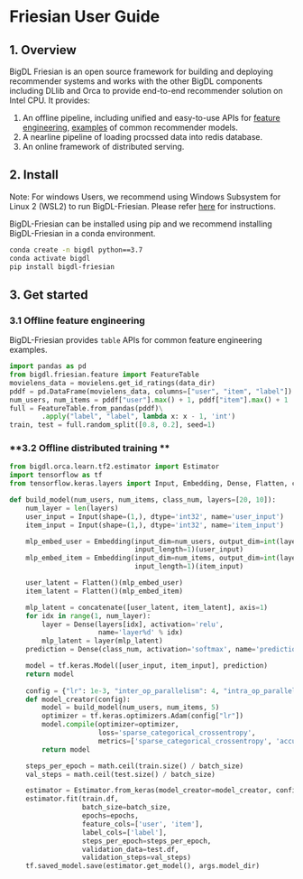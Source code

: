 # Friesian User Guide

## **1. Overview**
BigDL Friesian is an open source framework for building and deploying recommender systems and works with the other BigDL components including DLlib and Orca to provide end-to-end recommender solution on Intel CPU. 
It provides: 
1. An offline pipeline, including unified and easy-to-use APIs for [feature engineering](../QuickStart/offline.md), [examples](https://github.com/intel-analytics/BigDL/tree/main/python/friesian/example) of common recommender models.
2. A nearline pipeline of loading procssed data into redis database.
3. An online framework of distributed serving.

## **2. Install**
Note: For windows Users, we recommend using Windows Subsystem for Linux 2 (WSL2) to run BigDL-Friesian. Please refer [here](./windows_guide.md) for instructions.

BigDL-Friesian can be installed using pip and we recommend installing BigDL-Friesian in a conda environment.

```bash
conda create -n bigdl python==3.7
conda activate bigdl
pip install bigdl-friesian
```

## **3. Get started**

### **3.1 Offline feature engineering**
BigDL-Friesian provides `table` APIs for common feature engineering examples.
```python
import pandas as pd
from bigdl.friesian.feature import FeatureTable
movielens_data = movielens.get_id_ratings(data_dir)
pddf = pd.DataFrame(movielens_data, columns=["user", "item", "label"])
num_users, num_items = pddf["user"].max() + 1, pddf["item"].max() + 1
full = FeatureTable.from_pandas(pddf)\
        .apply("label", "label", lambda x: x - 1, 'int')
train, test = full.random_split([0.8, 0.2], seed=1)
```

### **3.2 Offline distributed training **
```python
from bigdl.orca.learn.tf2.estimator import Estimator
import tensorflow as tf
from tensorflow.keras.layers import Input, Embedding, Dense, Flatten, concatenate, multiply

def build_model(num_users, num_items, class_num, layers=[20, 10]):
    num_layer = len(layers)
    user_input = Input(shape=(1,), dtype='int32', name='user_input')
    item_input = Input(shape=(1,), dtype='int32', name='item_input')

    mlp_embed_user = Embedding(input_dim=num_users, output_dim=int(layers[0] / 2),
                               input_length=1)(user_input)
    mlp_embed_item = Embedding(input_dim=num_items, output_dim=int(layers[0] / 2),
                               input_length=1)(item_input)

    user_latent = Flatten()(mlp_embed_user)
    item_latent = Flatten()(mlp_embed_item)

    mlp_latent = concatenate([user_latent, item_latent], axis=1)
    for idx in range(1, num_layer):
        layer = Dense(layers[idx], activation='relu',
                      name='layer%d' % idx)
        mlp_latent = layer(mlp_latent)
    prediction = Dense(class_num, activation='softmax', name='prediction')(mlp_latent)

    model = tf.keras.Model([user_input, item_input], prediction)
    return model
    
    config = {"lr": 1e-3, "inter_op_parallelism": 4, "intra_op_parallelism": executor_cores}
    def model_creator(config):
        model = build_model(num_users, num_items, 5)
        optimizer = tf.keras.optimizers.Adam(config["lr"])
        model.compile(optimizer=optimizer,
                      loss='sparse_categorical_crossentropy',
                      metrics=['sparse_categorical_crossentropy', 'accuracy'])
        return model

    steps_per_epoch = math.ceil(train.size() / batch_size)
    val_steps = math.ceil(test.size() / batch_size)

    estimator = Estimator.from_keras(model_creator=model_creator, config=config)
    estimator.fit(train.df,
                  batch_size=batch_size,
                  epochs=epochs,
                  feature_cols=['user', 'item'],
                  label_cols=['label'],
                  steps_per_epoch=steps_per_epoch,
                  validation_data=test.df,
                  validation_steps=val_steps)
    tf.saved_model.save(estimator.get_model(), args.model_dir)
```



